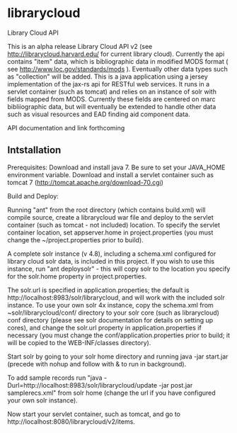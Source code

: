 librarycloud
====

Library Cloud API

This is an alpha release Library Cloud API v2 (see http://librarycloud.harvard.edu/ for current library cloud). Currently the api contains "item" data, which is bibliographic data in modified MODS format ( see http://www.loc.gov/standards/mods ). Eventually other data types such as "collection" will be added. This is a java application using a jersey implementation of the jax-rs api for RESTful web services. It runs in a servlet container (such as tomcat) and relies on an instance of solr with fields mapped from MODS. Currently these fields are centered on marc bibliiographic data, but will eventually be extended to handle other data such as visual resources and EAD finding aid component data.

API documentation and link forthcoming

Intstallation
----------------

Prerequisites: 
Download and install java 7. Be sure to set your JAVA_HOME environment variable.
Download and install a servlet container such as tomcat 7 (http://tomcat.apache.org/download-70.cgi)

Build and Deploy:

Running "ant" from the root directory (which contains build.xml) will compile source, create a librarycloud war file and deploy to the servlet container (such as tomcat - not included) location. To specify the servlet container location, set appserver.home in project.properties (you must change the ~/project.properties prior to build).

A complete solr instance (v 4.8), including a schema.xml configured for library cloud solr data, is included in this project. If you wish to use this instance, run "ant deploysolr" - this will copy solr to the location you specify for the solr.home property in project.properties.

The solr.url is specified in application.properties; the default is http://localhost:8983/solr/librarycloud, and will work with the included solr instance. To use your own solr 4x instance, copy the schema.xml from ~solr/librarycloud/conf/ directory to your solr core (such as librarycloud) conf directory (please see solr documentation for details on setting up cores), and change the solr.url property in application.properties if necessary (you must change the conf/application.properties prior to build; it will be copied to the WEB-INF/classes directory).

Start solr by going to your solr home directory and running java -jar start.jar (precede with nohup and follow with & to run in background).

To add sample records run "java -Durl=http://localhost:8983/solr/librarycloud/update -jar post.jar samplerecs.xml"  from solr home (change the url if you have configured your own solr instance).

Now start your servlet container, such as tomcat, and go to http://localhost:8080/librarycloud/v2/items.
